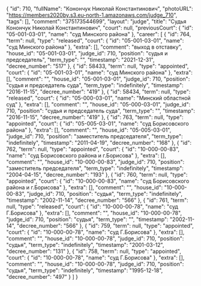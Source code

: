 {
    "id": 710,
    "fullName": "Конончук Николай Константинович",
    "photoURL": "https://members2020by.s3.eu-north-1.amazonaws.com/judge_710",
    "tags": [],
    "comment": "375173544699",
    "layout": "judge",
    "title": "Судья Конончук Николай Константинович",
    "court": null,
    "previousCourt": {
        "id": "05-001-03-01",
        "name": "суд Минского района"
    },
    "career": [
        {
            "id": 764,
            "term": null,
            "type": "released",
            "court": {
                "id": "05-001-03-01",
                "name": "суд Минского района"
            },
            "extra": [],
            "comment": "выход в отставку",
            "house_id": "05-001-03-01",
            "judge_id": 710,
            "position": "судья и председатель",
            "term_type": "",
            "timestamp": "2021-12-31",
            "decree_number": "517"
        },
        {
            "id": 58433,
            "term": null,
            "type": "appointed",
            "court": {
                "id": "05-001-03-01",
                "name": "суд Минского района"
            },
            "extra": [],
            "comment": "",
            "house_id": "05-001-03-01",
            "judge_id": 710,
            "position": "судья и председатель суда",
            "term_type": "indefinitely",
            "timestamp": "2016-11-15",
            "decree_number": "419"
        },
        {
            "id": 58434,
            "term": null,
            "type": "released",
            "court": {
                "id": "05-000-03-01",
                "name": "Минский областной суд"
            },
            "extra": [],
            "comment": "",
            "house_id": "05-000-03-01",
            "judge_id": 710,
            "position": "судья и председатель суда",
            "term_type": "",
            "timestamp": "2016-11-15",
            "decree_number": "419"
        },
        {
            "id": 763,
            "term": null,
            "type": "appointed",
            "court": {
                "id": "05-005-03-01",
                "name": "суд Борисовского района"
            },
            "extra": [],
            "comment": "",
            "house_id": "05-005-03-01",
            "judge_id": 710,
            "position": "заместитель председателя",
            "term_type": "indefinitely",
            "timestamp": "2011-04-19",
            "decree_number": "168"
        },
        {
            "id": 762,
            "term": null,
            "type": "appointed",
            "court": {
                "id": "10-000-00-83",
                "name": "суд Борисовского района и г.Борисова"
            },
            "extra": [],
            "comment": "",
            "house_id": "10-000-00-83",
            "judge_id": 710,
            "position": "заместитель председателя",
            "term_type": "indefinitely",
            "timestamp": "2004-04-15",
            "decree_number": "193"
        },
        {
            "id": 760,
            "term": null,
            "type": "appointed",
            "court": {
                "id": "10-000-00-83",
                "name": "суд Борисовского района и г.Борисова"
            },
            "extra": [],
            "comment": "",
            "house_id": "10-000-00-83",
            "judge_id": 710,
            "position": "судья",
            "term_type": "indefinitely",
            "timestamp": "2002-11-14",
            "decree_number": "566"
        },
        {
            "id": 761,
            "term": null,
            "type": "released",
            "court": {
                "id": "10-000-00-78",
                "name": "суд Г.Борисова"
            },
            "extra": [],
            "comment": "",
            "house_id": "10-000-00-78",
            "judge_id": 710,
            "position": "судья",
            "term_type": "",
            "timestamp": "2002-11-14",
            "decree_number": "566"
        },
        {
            "id": 759,
            "term": null,
            "type": "appointed",
            "court": {
                "id": "10-000-00-78",
                "name": "суд Г.Борисова"
            },
            "extra": [],
            "comment": "",
            "house_id": "10-000-00-78",
            "judge_id": 710,
            "position": "судья",
            "term_type": "indefinitely",
            "timestamp": "2001-03-12",
            "decree_number": "131"
        },
        {
            "id": 758,
            "term": null,
            "type": "appointed",
            "court": {
                "id": "10-000-00-78",
                "name": "суд Г.Борисова"
            },
            "extra": [],
            "comment": "",
            "house_id": "10-000-00-78",
            "judge_id": 710,
            "position": "судья",
            "term_type": "indefinitely",
            "timestamp": "1995-12-18",
            "decree_number": "497"
        }
    ]
}